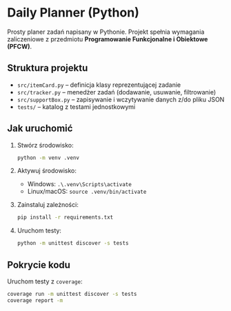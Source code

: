 # Daily Planner (Python)

Prosty planer zadań napisany w Pythonie. Projekt spełnia wymagania zaliczeniowe z przedmiotu **Programowanie Funkcjonalne i Obiektowe (PFCW)**.

## Struktura projektu

- `src/itemCard.py` – definicja klasy reprezentującej zadanie
- `src/tracker.py` – menedżer zadań (dodawanie, usuwanie, filtrowanie)
- `src/supportBox.py` – zapisywanie i wczytywanie danych z/do pliku JSON
- `tests/` – katalog z testami jednostkowymi

## Jak uruchomić

1. Stwórz środowisko:
    ```bash
    python -m venv .venv
    ```

2. Aktywuj środowisko:
    - Windows: `.\.venv\Scripts\activate`
    - Linux/macOS: `source .venv/bin/activate`

3. Zainstaluj zależności:
    ```bash
    pip install -r requirements.txt
    ```

4. Uruchom testy:
    ```bash
    python -m unittest discover -s tests
    ```

## Pokrycie kodu

Uruchom testy z `coverage`:
```bash
coverage run -m unittest discover -s tests
coverage report -m
